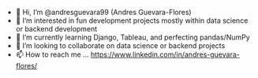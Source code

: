 - 👋 Hi, I’m @andresguevara99 (Andres Guevara-Flores)
- 👀 I’m interested in fun development projects mostly within data science or backend development
- 🌱 I’m currently learning Django, Tableau, and perfecting pandas/NumPy
- 💞️ I’m looking to collaborate on data science or backend projects 
- 📫 How to reach me ... https://www.linkedin.com/in/andres-guevara-flores/

<!---
andresguevara99/andresguevara99 is a ✨ special ✨ repository because its `README.md` (this file) appears on your GitHub profile.
You can click the Preview link to take a look at your changes.
--->
